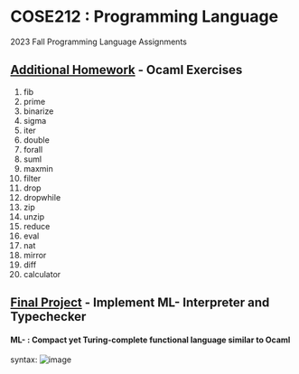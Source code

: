 # COSE212 : Programming Language
2023 Fall Programming Language Assignments
## [Additional Homework](Exercise.ml) - Ocaml Exercises
1. fib
2. prime
3. binarize
4. sigma
5. iter
6. double
7. forall
8. suml
9. maxmin
10. filter
11. drop
12. dropwhile
13. zip
14. unzip
15. reduce
16. eval
17. nat
18. mirror
19. diff
20. calculator
## [Final Project](Final_Project.ml) - Implement ML- Interpreter and Typechecker
#### **ML-** : Compact yet Turing-complete functional language similar to Ocaml
syntax:
![image](https://github.com/kemarine/KU1-2/assets/136975040/18c1ae1c-161b-4224-8fad-093cac833a67)
